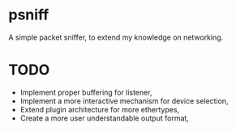 # psniff
A simple packet sniffer, to extend my knowledge on networking.

# TODO
- Implement proper buffering for listener,
- Implement a more interactive mechanism for device selection,
- Extend plugin architecture for more ethertypes,
- Create a more user understandable output format,
